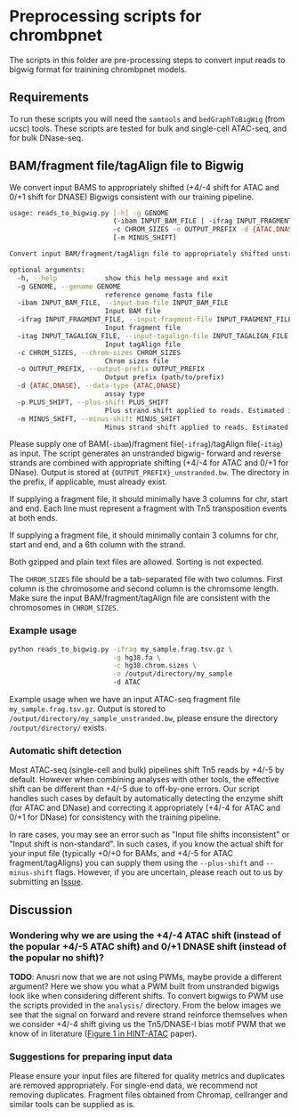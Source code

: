# Preprocessing scripts for chrombpnet

The scripts in this folder are pre-processing steps to convert input reads to bigwig format for trainining chrombpnet models.

## Requirements

To run these scripts you will need the `samtools` and `bedGraphToBigWig` (from ucsc) tools. These scripts are tested for bulk and single-cell ATAC-seq, and for bulk DNase-seq.

## BAM/fragment file/tagAlign file to Bigwig

We convert input BAMS to appropriately shifted (+4/-4 shift for ATAC and 0/+1 shift for DNASE) Bigwigs consistent with our training pipeline.

```bash
usage: reads_to_bigwig.py [-h] -g GENOME
                          (-ibam INPUT_BAM_FILE | -ifrag INPUT_FRAGMENT_FILE | -itag INPUT_TAGALIGN_FILE)
                          -c CHROM_SIZES -o OUTPUT_PREFIX -d {ATAC,DNASE} [-p PLUS_SHIFT]
                          [-m MINUS_SHIFT] 

Convert input BAM/fragment/tagAlign file to appropriately shifted unstranded Bigwig

optional arguments:
  -h, --help            show this help message and exit
  -g GENOME, --genome GENOME
                        reference genome fasta file
  -ibam INPUT_BAM_FILE, --input-bam-file INPUT_BAM_FILE
                        Input BAM file
  -ifrag INPUT_FRAGMENT_FILE, --input-fragment-file INPUT_FRAGMENT_FILE
                        Input fragment file
  -itag INPUT_TAGALIGN_FILE, --input-tagalign-file INPUT_TAGALIGN_FILE
                        Input tagAlign file
  -c CHROM_SIZES, --chrom-sizes CHROM_SIZES
                        Chrom sizes file
  -o OUTPUT_PREFIX, --output-prefix OUTPUT_PREFIX
                        Output prefix (path/to/prefix)
  -d {ATAC,DNASE}, --data-type {ATAC,DNASE}
                        assay type
  -p PLUS_SHIFT, --plus-shift PLUS_SHIFT
                        Plus strand shift applied to reads. Estimated if not specified
  -m MINUS_SHIFT, --minus-shift MINUS_SHIFT
                        Minus strand shift applied to reads. Estimated if not specified
```

Please supply one of BAM(`-ibam`)/fragment file(`-ifrag`)/tagAlign file(`-itag`) as input. The script generates an unstranded bigwig- forward and reverse strands are combined with appropriate shifting (+4/-4 for ATAC and 0/+1 for DNase). Output is stored at `{OUTPUT_PREFIX}_unstranded.bw`. The directory in the prefix, if applicable, must already exist.

If supplying a fragment file, it should minimally have 3 columns for chr, start and end. Each line must represent a fragment with Tn5 transposition events at both ends.

If supplying a fragment file, it should minimally contain 3 columns for chr, start and end, and a 6th column with the strand. 

Both gzipped and plain text files are allowed. Sorting is not expected.

The `CHROM_SIZES` file should be a tab-separated file with two columns. First column is the chromosome and second column is the chromsome length. Make sure the input BAM/fragment/tagAlign file are consistent with the chromosomes in `CHROM_SIZES`.

### Example usage

```bash
python reads_to_bigwig.py -ifrag my_sample.frag.tsv.gz \
                          -g hg38.fa \
                          -c hg38.chrom.sizes \
                          -o /output/directory/my_sample
                          -d ATAC
```

Example usage when we have an input ATAC-seq fragment file `my_sample.frag.tsv.gz`. Output is stored to `/output/directory/my_sample_unstranded.bw`, please ensure the directory `/output/directory/` exists.

### Automatic shift detection

Most ATAC-seq (single-cell and bulk) pipelines shift Tn5 reads by +4/-5 by default. However when combining analyses with other tools, the effective shift can be different than +4/-5 due to off-by-one errors. Our script handles such cases by default by automatically detecting the enzyme shift (for ATAC and DNase) and correcting it appropriately (+4/-4 for ATAC and 0/+1 for DNase) for consistency with the training pipeline.

In rare cases, you may see an error such as "Input file shifts inconsistent" or "Input shift is non-standard". In such cases, if you know the actual shift for your input file (typically +0/+0 for BAMs, and +4/-5 for ATAC fragment/tagAligns) you can supply them using the `--plus-shift` and `--minus-shift` flags. However, if you are uncertain, please reach out to us by submitting an [Issue](https://github.com/kundajelab/chrombpnet/issues).

## Discussion

### Wondering why we are using the  +4/-4 ATAC shift (instead of the popular +4/-5 ATAC shift) and 0/+1 DNASE shift (instead of the popular no shift)? 

**TODO**: Anusri now that we are not using PWMs, maybe provide a different argument?
Here we show you what a PWM built from unstranded bigwigs look like when considering different shifts. To convert bigwigs to PWM use the scripts provided in the `analysis/` directory. From the below images we see that the signal on forward and revere strand reinforce themselves when we consider +4/-4 shift giving us the Tn5/DNASE-I bias motif PWM that we know of in literature ([Figure 1 in HINT-ATAC][url1] paper).

### Suggestions for preparing input data

Please ensure your input files are filtered for quality metrics and duplicates are removed appropriately. For single-end data, we recommend not removing duplicates. Fragment files obtained from Chromap, cellranger and similar tools can be supplied as is.

[url1]: https://genomebiology.biomedcentral.com/articles/10.1186/s13059-019-1642-2




